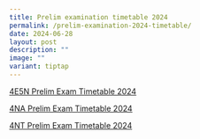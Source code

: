 ```yaml
---
title: Prelim examination timetable 2024
permalink: /prelim-examination-2024-timetable/
date: 2024-06-28
layout: post
description: ""
image: ""
variant: tiptap
---
```

<p><a href="/files/Prelim Exams/4E5N_Prelim_Timetable_2024_FINAL.pdf" rel="noopener noreferrer nofollow" target="_blank">4E5N Prelim Exam Timetable 2024</a>
</p>
<p><a href="/files/Prelim Exams/4NA_Prelim_Timetable_2024_FINAL.pdf" rel="noopener noreferrer nofollow" target="_blank">4NA Prelim Exam Timetable 2024</a>
</p>
<p><a href="/files/Prelim Exams/4NT_Prelim_Timetable_2024_FINAL.pdf" rel="noopener noreferrer nofollow" target="_blank">4NT Prelim Exam Timetable 2024</a>
</p>
<p></p>